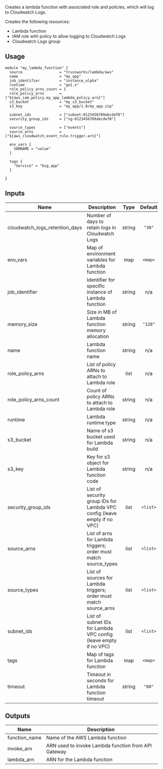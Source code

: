 <!-- BEGINNING OF PRE-COMMIT-TERRAFORM DOCS HOOK -->
Creates a lambda function with associated role and policies, which
will log to Cloudwatch Logs.

Creates the following resources:

* Lambda function
* IAM role with policy to allow logging to Cloudwatch Logs
* Cloudwatch Logs group

## Usage

```hcl
module "my_lambda_function" {
  source                 = "trussworks/lambda/aws"
  name                   = "my_app"
  job_identifier         = "instance_alpha"
  runtime                = "go1.x"
  role_policy_arns_count = 1
  role_policy_arns       = ["${aws_iam_policy.my_app_lambda_policy.arn}"]
  s3_bucket              = "my_s3_bucket"
  s3_key                 = "my_app/1.0/my_app.zip"

  subnet_ids             = ["subnet-0123456789abcdef0"]
  security_group_ids     = ["sg-0123456789abcdef0"]

  source_types           = ["events"]
  source_arns            = ["${aws_cloudwatch_event_rule.trigger.arn}"]

  env_vars {
    VARNAME = "value"
  }

  tags {
    "Service" = "big_app"
  }

}
```

## Inputs

| Name | Description | Type | Default | Required |
|------|-------------|:----:|:-----:|:-----:|
| cloudwatch\_logs\_retention\_days | Number of days to retain logs in Cloudwatch Logs | string | `"30"` | no |
| env\_vars | Map of environment variables for Lambda function | map | `<map>` | no |
| job\_identifier | Identifier for specific instance of Lambda function | string | n/a | yes |
| memory\_size | Size in MB of Lambda function memory allocation | string | `"128"` | no |
| name | Lambda function name | string | n/a | yes |
| role\_policy\_arns | List of policy ARNs to attach to Lambda role | list | n/a | yes |
| role\_policy\_arns\_count | Count of policy ARNs to attach to Lambda role | string | n/a | yes |
| runtime | Lambda runtime type | string | n/a | yes |
| s3\_bucket | Name of s3 bucket used for Lambda build | string | n/a | yes |
| s3\_key | Key for s3 object for Lambda function code | string | n/a | yes |
| security\_group\_ids | List of security group IDs for Lambda VPC config (leave empty if no VPC) | list | `<list>` | no |
| source\_arns | List of arns for Lambda triggers; order must match source_types | list | `<list>` | no |
| source\_types | List of sources for Lambda triggers; order must match source_arns | list | `<list>` | no |
| subnet\_ids | List of subnet IDs for Lambda VPC config (leave empty if no VPC) | list | `<list>` | no |
| tags | Map of tags for Lambda function | map | `<map>` | no |
| timeout | Timeout in seconds for Lambda function timeout | string | `"60"` | no |

## Outputs

| Name | Description |
|------|-------------|
| function\_name | Name of the AWS Lambda function |
| invoke\_arn | ARN used to invoke Lambda function from API Gateway |
| lambda\_arn | ARN for the Lambda function |

<!-- END OF PRE-COMMIT-TERRAFORM DOCS HOOK -->
